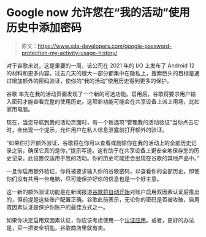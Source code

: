 # Google now 允许您在“我的活动”使用历史中添加密码

> 原文：<https://www.xda-developers.com/google-password-protection-my-activity-usage-history/>

对于谷歌来说，这是重要的一周，该公司在 2021 年的 I/O 上发布了 Android 12 的材料和更多内容。过去几天的很大一部分都集中在隐私上，搜索巨头的目标是通过增加额外的密码验证，使你的“我的活动”使用历史得到更多的保护。

谷歌 率先在我的活动页面发现了一个新的可选功能。启用后，谷歌将要求用户输入密码才能查看完整的使用历史。这项新功能可能会在共享设备上派上用场，比如家用电脑。

现在，当您导航到我的活动页面时，有一个新选项“管理我的活动验证”当你点击它时，会出现一个提示，允许用户在私人信息泄露前打开额外的验证。

“如果你打开额外验证，谷歌将在你可以查看或删除你在我的活动上的全部历史记录之前，确保它真的是你，”提示写道。这有助于在共享设备上更安全地保存您的历史记录。此设置仅适用于我的活动。你的历史可能还会出现在谷歌的其他产品中。”

一旦你启用额外验证，你将被要求输入你的谷歌密码，以查看你的全部历史。即使你们没有共用一台电脑，尽可能保护好你的信息也是一个好主意。

这一新的额外验证功能是在新闻报道[谷歌将自动开始](https://www.xda-developers.com/google-enable-two-factor-authentication/)对账户启用双因素认证后推出的，但前提是这些账户配置正确。谷歌此前表示，无论你的密码是否被攻破，启用双因素认证是保护你账户的最佳方式之一。

如果你决定启用双因素认证，你应该考虑使用一个[认证应用](https://www.xda-developers.com/google-authenticator-update-brings-major-redesign-adds-ability-transfer-accounts/)。或者，更好的办法是，买一把安全钥匙，谷歌商店里就有卖。